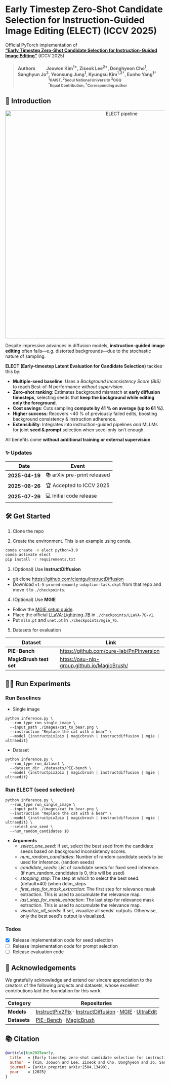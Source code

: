 # **Early Timestep Zero-Shot Candidate Selection for Instruction-Guided Image Editing (ELECT) (ICCV 2025)**

Official PyTorch implementation of  
[**“Early Timestep Zero-Shot Candidate Selection for Instruction-Guided Image Editing”**](https://arxiv.org/abs/2504.13490) (ICCV 2025)

> #### Authors &emsp;&emsp; Joowon Kim<sup>1&#42;</sup>, Ziseok Lee<sup>2&#42;</sup>, Donghyeon Cho<sup>1</sup>, Sanghyun Jo<sup>3</sup>, Yeonsung Jung<sup>1</sup>, Kyungsu Kim<sup>1,2&dagger;</sup>, Eunho Yang<sup>1&dagger;</sup> <br> <sub> &emsp;&emsp;&emsp;&emsp;&emsp;&emsp;&emsp;&emsp; <sup>1</sup>KAIST, <sup>2</sup>Seoul National University <sup>3</sup>OGQ</sub> <br> <sub> &emsp;&emsp;&emsp;&emsp;&emsp;&emsp;&emsp;&emsp; <sup>&#42;</sup>Equal Contribution, <sup>&dagger;</sup>Corresponding author</sub>


## 🚀 Introduction

<p align="center">
  <img src="./figures/ELECT_pipeline.jpg" width="720" alt="ELECT pipeline"/>
</p>

Despite impressive advances in diffusion models, **instruction-guided image editing** often fails—e.g. distorted backgrounds—due to the stochastic nature of sampling.  

**ELECT (Early-timestep Latent Evaluation for Candidate Selection)** tackles this by:

* **Multiple-seed baseline**: Uses a _Background Inconsistency Score (BIS)_ to reach Best-of-N performance _without supervision_.  
* **Zero-shot ranking**: Estimates background mismatch at **early diffusion timesteps**, selecting seeds that **keep the background while editing only the foreground**.  
* **Cost savings**: Cuts sampling **compute by 41 % on average (up to 61 %)**.  
* **Higher success**: Recovers ~40 % of previously failed edits, boosting background consistency & instruction adherence.  
* **Extensibility**: Integrates into instruction-guided pipelines _and_ MLLMs for joint **seed & prompt** selection when seed-only isn’t enough.

All benefits come **without additional training or external supervision**.



### ✨ Updates
| Date | Event |
|---|---|
 **2025-04-19** | 📚 arXiv pre-print released |
 **2025-06-26** | 🏆 Accepted to ICCV 2025 |
 **2025-07-26** | 💻 Initial code release |

## 🛠️ Get Started

1. Clone the repo

2. Create the environment. This is an example using conda.
```bash
conda create -n elect python=3.9
conda activate elect
pip install -r requirements.txt
```

3. (Optional) Use **InstructDiffusion**
- git clone https://github.com/cientgu/InstructDiffusion
- Download `v1-5-pruned-emaonly-adaption-task.ckpt` from that repo and move it to `./checkpoints`.

4. (Optional) Use **MGIE**
- Follow the [MGIE setup guide](https://github.com/apple/ml-mgie).  
- Place the official [LLaVA-Lightning-7B](https://huggingface.co/liuhaotian/LLaVA-Lightning-7B-delta-v1-1) in `./checkpoints/LLaVA-7B-v1`.  
- Put `mllm.pt` and `unet.pt` in `./checkpoints/mgie_7b`.

5. Datasets for evaluation

| Dataset | Link |
| --- | --- |
| **PIE-Bench** | <https://github.com/cure-lab/PnPInversion> |
| **MagicBrush test set** | <https://osu-nlp-group.github.io/MagicBrush/> |



## 🏃‍♂️ Run Experiments
### Run Baselines
- Single image
```
python inference.py \
  --run_type run_single_image \
  --input_path ./images/cat_to_bear.png \
  --instruction "Replace the cat with a bear" \
  --model {instructpix2pix | magicbrush | instructdiffusion | mgie | ultraedit}
```
- Dataset
```
python inference.py \
  --run_type run_dataset \
  --dataset_dir ./datasets/PIE-bench \
  --model {instructpix2pix | magicbrush | instructdiffusion | mgie | ultraedit}
```

### Run ELECT (seed selection)
```
python inference.py \
  --run_type run_single_image \
  --input_path ./images/cat_to_bear.png \
  --instruction "Replace the cat with a bear" \
  --model {instructpix2pix | magicbrush | instructdiffusion | mgie | ultraedit} \
  --select_one_seed \
  --num_random_candidates 10
```
- **Arguments**
    - _select_one_seed_: If set, select the best seed from the candidate seeds based on background inconsistency scores.
    - _num_random_candidates_: Number of random candidate seeds to be used for inference. (random seeds)
    - _candidate_seeds_: List of candidate seeds for fixed seed inference. (if num_random_candidates is 0, this will be used)
    - _stopping_step_: The step at which to select the best seed. (default=40) (when ddim_steps
    - _first_step_for_mask_extraction_: The first step for relevance mask extraction. This is used to accumulate the relevance map.
    - _last_step_for_mask_extraction_: The last step for relevance mask extraction. This is used to accumulate the relevance map.
    - _visualize_all_seeds_: If set, visualize all seeds' outputs. Otherwise, only the best seed's output is visualized.


### Todos
- [x] Release implementation code for seed selection
- [ ] Release implementation code for prompt selection
- [ ] Release evaluation code

## 🙏 Acknowledgements
We gratefully acknowledge and extend our sincere appreciation to the creators of the following projects and datasets, whose excellent contributions laid the foundation for this work.

| Category | Repositories |
| --- | --- |
| **Models** | [InstructPix2Pix](https://github.com/timothybrooks/instruct-pix2pix) · [InstructDiffusion](https://github.com/cientgu/InstructDiffusion) · [MGIE](https://github.com/apple/ml-mgie) · [UltraEdit](https://github.com/HaozheZhao/UltraEdit) |
| **Datasets** | [PIE-Bench](https://github.com/cure-lab/PnPInversion) · [MagicBrush](https://osu-nlp-group.github.io/MagicBrush/) |


## 📚 Citation
```bibtex
@article{kim2025early,
  title   = {Early timestep zero-shot candidate selection for instruction-guided image editing},
  author  = {Kim, Joowon and Lee, Ziseok and Cho, Donghyeon and Jo, Sanghyun and Jung, Yeonsung and Kim, Kyungsu and Yang, Eunho},
  journal = {arXiv preprint arXiv:2504.13490},
  year    = {2025}
}
```
